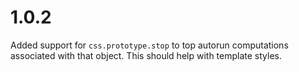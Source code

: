 # 1.0.2

Added support for `css.prototype.stop` to top autorun computations associated with that object. This should help with template styles.